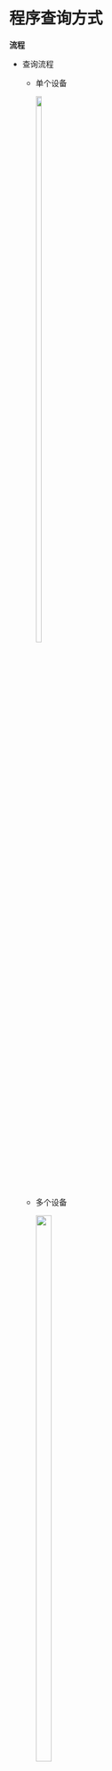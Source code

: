 # 程序查询方式

**流程**

* 查询流程

  * 单个设备


    <img src="https://img-blog.csdnimg.cn/20201219123922492.png" width="15%" height="50%" />

  * 多个设备

    <img src="https://img-blog.csdnimg.cn/20201219124021355.png?x-oss-process=image/watermark,type_ZmFuZ3poZW5naGVpdGk,shadow_10,text_aHR0cHM6Ly9ibG9nLmNzZG4ubmV0L3dlaXhpbl80MzkzNDYwNw==,size_16,color_FFFFFF,t_70" width="25%" height="50%"  />

* 程序流程

  <img src="https://img-blog.csdnimg.cn/20201219124045336.png?x-oss-process=image/watermark,type_ZmFuZ3poZW5naGVpdGk,shadow_10,text_aHR0cHM6Ly9ibG9nLmNzZG4ubmV0L3dlaXhpbl80MzkzNDYwNw==,size_16,color_FFFFFF,t_70" width="25%" height="50%"  />



**接口电路**

* 以输入为例

  <img src="https://img-blog.csdnimg.cn/20201219124109702.png?x-oss-process=image/watermark,type_ZmFuZ3poZW5naGVpdGk,shadow_10,text_aHR0cHM6Ly9ibG9nLmNzZG4ubmV0L3dlaXhpbl80MzkzNDYwNw==,size_16,color_FFFFFF,t_70" width="40%" height="50%"  />



# 程序中断方式

**中断的概念**

<img src="https://img-blog.csdnimg.cn/20201219124143490.png?x-oss-process=image/watermark,type_ZmFuZ3poZW5naGVpdGk,shadow_10,text_aHR0cHM6Ly9ibG9nLmNzZG4ubmV0L3dlaXhpbl80MzkzNDYwNw==,size_16,color_FFFFFF,t_70" width="30%" height="50%"  />



**I/O 中断的产生（以打印机为例）**

<img src="https://img-blog.csdnimg.cn/20201219124203996.png?x-oss-process=image/watermark,type_ZmFuZ3poZW5naGVpdGk,shadow_10,text_aHR0cHM6Ly9ibG9nLmNzZG4ubmV0L3dlaXhpbl80MzkzNDYwNw==,size_16,color_FFFFFF,t_70" width="40%" height="50%"  />



**接口电路**

* 配置中断请求触发器和中断屏蔽触发器

  <img src="https://img-blog.csdnimg.cn/20201219124226828.png?x-oss-process=image/watermark,type_ZmFuZ3poZW5naGVpdGk,shadow_10,text_aHR0cHM6Ly9ibG9nLmNzZG4ubmV0L3dlaXhpbl80MzkzNDYwNw==,size_16,color_FFFFFF,t_70" width="35%" height="50%"  />

  * INTR 中断请求触发器，INTR = 1 有请求
  * MASK 中断屏蔽触发器，MASK = 1 被屏蔽
  * D 完成触发器

* 排队器

  * 硬件方式：在 CPU 内或在接口电路中（链式排队器）
  * 软件方式：通过设置屏蔽字

  <img src="https://img-blog.csdnimg.cn/20201219124252402.png?x-oss-process=image/watermark,type_ZmFuZ3poZW5naGVpdGk,shadow_10,text_aHR0cHM6Ly9ibG9nLmNzZG4ubmV0L3dlaXhpbl80MzkzNDYwNw==,size_16,color_FFFFFF,t_70" width="50%" height="50%"   />

* 中断向量地址形成部件

  ​	<img src="https://img-blog.csdnimg.cn/20201219124314448.png?x-oss-process=image/watermark,type_ZmFuZ3poZW5naGVpdGk,shadow_10,text_aHR0cHM6Ly9ibG9nLmNzZG4ubmV0L3dlaXhpbl80MzkzNDYwNw==,size_16,color_FFFFFF,t_70" width="30%" height="50%"  />

  

  

  

  

  

  * 硬件向量法：由 硬件 产生 向量地址，再由 向量地址 找到 入口地址

    <img src="https://img-blog.csdnimg.cn/20201219124351119.png" width="30%" height="50%"  />

  * 软件产生方式：软件查询法

* 接口电路的基本组成

  <img src="https://img-blog.csdnimg.cn/20201219124423705.png?x-oss-process=image/watermark,type_ZmFuZ3poZW5naGVpdGk,shadow_10,text_aHR0cHM6Ly9ibG9nLmNzZG4ubmV0L3dlaXhpbl80MzkzNDYwNw==,size_16,color_FFFFFF,t_70" width="50%" height="50%"  />





**I/O   中断处理过程**

* CPU  响应中断的条件和时间

  * 条件
    * 允许中断触发器 EINT = 1
    * 用  开中断  指令将 EINT  置  “1 ”
    * 用  关中断  指令将 EINT 置 置“ “ 0 ”  或硬件  自动复位
  * 时间
    * 当 D = 1（ 随机）且 MASK = 0  时
    * 在每条指令执行阶段的结束前，CPU  发  中断查询信号 （将 INTR 置 置“1”） 

* I/O 中断处理过程（接口）

  * 以输入为例

  <img src="https://img-blog.csdnimg.cn/20201219124450747.png?x-oss-process=image/watermark,type_ZmFuZ3poZW5naGVpdGk,shadow_10,text_aHR0cHM6Ly9ibG9nLmNzZG4ubmV0L3dlaXhpbl80MzkzNDYwNw==,size_16,color_FFFFFF,t_70" width="50%" height="50%"  />



**中断服务程序流程**

* 中断服务程序的流程

  * 保护现场
    * 程序断点的保护：中断隐指令完成
    * 寄存器内容的保护：进栈指令
  * 中断服务
    * 对不同的 I/O 设备具有不同内容的设备服务
  * 恢复现场
    * 出栈指令
  * 中断返回
    * 中断返回指令

* 单重中断和多重中断

  * 单重 中断：不允许中断  现行的  中断服务程序
  * 多重 中断：允许级别更高  的中断源中断  现行的  中断服务程序

* 单重中断和多重中断的服务程序流程

  * 单重

    <img src="https://img-blog.csdnimg.cn/20201219124519879.png?x-oss-process=image/watermark,type_ZmFuZ3poZW5naGVpdGk,shadow_10,text_aHR0cHM6Ly9ibG9nLmNzZG4ubmV0L3dlaXhpbl80MzkzNDYwNw==,size_16,color_FFFFFF,t_7" width="25%" height="50%" />

  * 多重

    <img src="https://img-blog.csdnimg.cn/20201219124548630.png?x-oss-process=image/watermark,type_ZmFuZ3poZW5naGVpdGk,shadow_10,text_aHR0cHM6Ly9ibG9nLmNzZG4ubmV0L3dlaXhpbl80MzkzNDYwNw==,size_16,color_FFFFFF,t_70" width="25%" height="50%"  />

* 主程序和服务程序抢占 CPU

  <img src="https://img-blog.csdnimg.cn/20201219124642269.png?x-oss-process=image/watermark,type_ZmFuZ3poZW5naGVpdGk,shadow_10,text_aHR0cHM6Ly9ibG9nLmNzZG4ubmV0L3dlaXhpbl80MzkzNDYwNw==,size_16,color_FFFFFF,t_70" width="50%" height="50%"  />

  * 宏观 上 CPU 和 I/O 并行 工作
  * 微观 上 CPU 中断现行程序 为 I/O 服务



​	

# DMA 方式

**特点**

* DMA  和程序中断两种方式的数据通路

  <img src="https://img-blog.csdnimg.cn/20201219124710651.png?x-oss-process=image/watermark,type_ZmFuZ3poZW5naGVpdGk,shadow_10,text_aHR0cHM6Ly9ibG9nLmNzZG4ubmV0L3dlaXhpbl80MzkzNDYwNw==,size_16,color_FFFFFF,t_70" width="40%" height="50%"  />

* DMA  与主存交换数据的三种方式

  * 停止 CPU  访问主存

    * 控制简单
    * CPU  处于不工作状态或保持状态
    * 未充分发挥 CPU  对主存的利用率

    <img src="https://img-blog.csdnimg.cn/20201219124734325.png" width="50%" height="50%"  />

  * 周期挪用（或周期窃取）

    * DMA  访问主存有三种可能
    * CPU  此时不访存
      * CPU  正在访存
      * CPU  与 DMA  同时请求访存（此时 CPU  将总线控制权让给 DMA）

    <img src="https://img-blog.csdnimg.cn/2020121912475715.png" width="50%" height="50%"  />

  * DMA  与 CPU  交替访问

    * CPU  工作周期
    * C1  专供 DMA  访存
      * C2  专供 CPU  访存

  * 不需要  申请建立和归还总线的使用权

    <img src="https://img-blog.csdnimg.cn/2020121912482089.png?x-oss-process=image/watermark,type_ZmFuZ3poZW5naGVpdGk,shadow_10,text_aHR0cHM6Ly9ibG9nLmNzZG4ubmV0L3dlaXhpbl80MzkzNDYwNw==,size_16,color_FFFFFF,t_70" width="50%" height="50%"  />

* DMA  方式与程序中断方式的比较

  <img src="https://img-blog.csdnimg.cn/2020121912484180.png?x-oss-process=image/watermark,type_ZmFuZ3poZW5naGVpdGk,shadow_10,text_aHR0cHM6Ly9ibG9nLmNzZG4ubmV0L3dlaXhpbl80MzkzNDYwNw==,size_16,color_FFFFFF,t_70" width="40%" height="50%"  />





**DMA   接口的功能和组成**

* DMA  接口与系统的连接方式

  * 具有公共请求线的 DMA  请求

    <img src="https://img-blog.csdnimg.cn/2020121912490577.png?x-oss-process=image/watermark,type_ZmFuZ3poZW5naGVpdGk,shadow_10,text_aHR0cHM6Ly9ibG9nLmNzZG4ubmV0L3dlaXhpbl80MzkzNDYwNw==,size_16,color_FFFFFF,t_70" width="50%" height="50%"  />

  * 独立的 DMA  请求

    <img src="https://img-blog.csdnimg.cn/20201219124934242.png?x-oss-process=image/watermark,type_ZmFuZ3poZW5naGVpdGk,shadow_10,text_aHR0cHM6Ly9ibG9nLmNzZG4ubmV0L3dlaXhpbl80MzkzNDYwNw==,size_16,color_FFFFFF,t_70" width="50%" height="50%"  />

* DMA  接口功能

  * 向 CPU  申请 DMA  传送
  * 处理总线  控制权的转交
  * 管理  系统总线、 控制  数据传送
  * 确定  数据传送的  首地址和长度，修正  传送过程中的数据  地址  和  长度
  * DMA  传送结束时， 给出操作完成信号

* DMA 接口组成

  <img src="https://img-blog.csdnimg.cn/20201219124954764.png?x-oss-process=image/watermark,type_ZmFuZ3poZW5naGVpdGk,shadow_10,text_aHR0cHM6Ly9ibG9nLmNzZG4ubmV0L3dlaXhpbl80MzkzNDYwNw==,size_16,color_FFFFFF,t_70" width="50%" height="50%"  />







**DMA  的工作过程**

* DMA 传送过程：预处理、数据传送、后处理

  * 预处理：通过几条输入输出指令预置如下信息

    * 通知 DMA  控制逻辑传送方向（入/ 出）
    * 设备地址 DMA  的 DAR
    * 主存地址 DMA  的 AR
    * 传送字数 DMA  的 WC

* DMA  传送过程示意

  * CPU
    <img src="https://img-blog.csdnimg.cn/20201219125022909.png" width="20%" height="50%"  />    


  * 数据传送

    <img src="https://img-blog.csdnimg.cn/20201219125047595.png" width="20%" height="50%"  />

* 数据传送过程

  <img src="https://img-blog.csdnimg.cn/20201219125112706.png?x-oss-process=image/watermark,type_ZmFuZ3poZW5naGVpdGk,shadow_10,text_aHR0cHM6Ly9ibG9nLmNzZG4ubmV0L3dlaXhpbl80MzkzNDYwNw==,size_16,color_FFFFFF,t_7" width="50%" height="50%" />

    

* 后处理（由中断服务程序完成）

  * 校验送入主存的数是否正确
  * 是否继续用 DMA
  * 测试传送过程是否正确，错则转诊断程序





**DMA 接口的类型**

* 选择型  

  * 在  物理上  连接  多个  设备
  * 在  逻辑上  只允许连接  一个  设备

  <img src="https://img-blog.csdnimg.cn/20201219125141463.png?x-oss-process=image/watermark,type_ZmFuZ3poZW5naGVpdGk,shadow_10,text_aHR0cHM6Ly9ibG9nLmNzZG4ubmV0L3dlaXhpbl80MzkzNDYwNw==,size_16,color_FFFFFF,t_70" width="40%" height="50%"  />

* 多路型 

  * 在  物理上  连接  多个  设备

  * 在  逻辑上  允许连接  多个  设备同时工作

    <img src="https://img-blog.csdnimg.cn/20201219125203339.png?x-oss-process=image/watermark,type_ZmFuZ3poZW5naGVpdGk,shadow_10,text_aHR0cHM6Ly9ibG9nLmNzZG4ubmV0L3dlaXhpbl80MzkzNDYwNw==,size_16,color_FFFFFF,t_70" width="50%" height="50%" />

  * 多路型 DMA  接口的工作原理

    <img src="https://img-blog.csdnimg.cn/20201219125224790.png?x-oss-process=image/watermark,type_ZmFuZ3poZW5naGVpdGk,shadow_10,text_aHR0cHM6Ly9ibG9nLmNzZG4ubmV0L3dlaXhpbl80MzkzNDYwNw==,size_16,color_FFFFFF,t_70" width="50%" height="50%"  />
